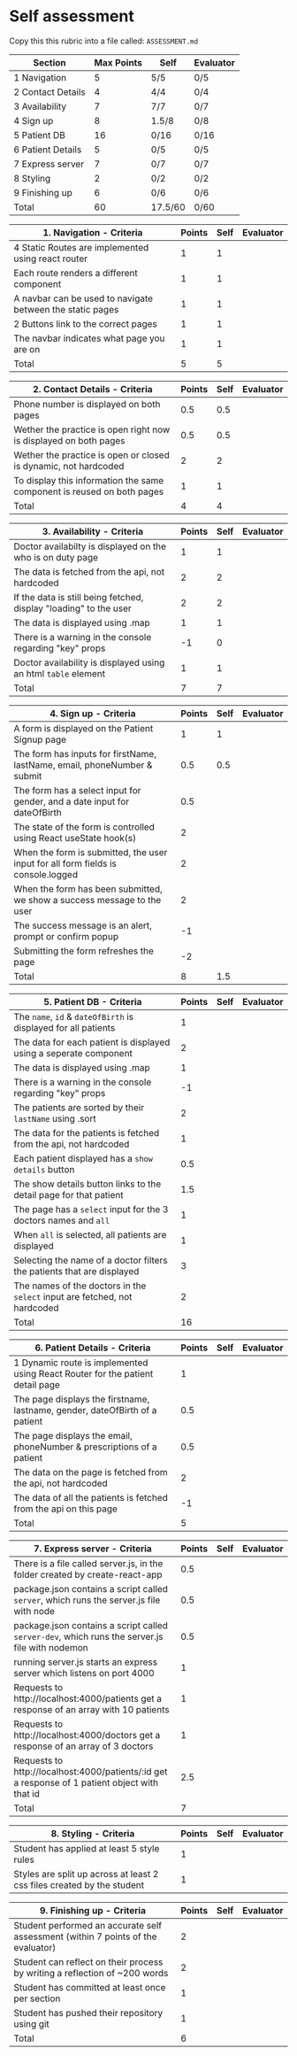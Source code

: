 # Self assessment

Copy this this rubric into a file called: `ASSESSMENT.md`

| Section           | Max Points | Self    | Evaluator |
| ----------------- | ---------- | ------- | --------- |
| 1 Navigation      | 5          | 5/5     | 0/5       |
| 2 Contact Details | 4          | 4/4     | 0/4       |
| 3 Availability    | 7          | 7/7     | 0/7       |
| 4 Sign up         | 8          | 1.5/8   | 0/8       |
| 5 Patient DB      | 16         | 0/16    | 0/16      |
| 6 Patient Details | 5          | 0/5     | 0/5       |
| 7 Express server  | 7          | 0/7     | 0/7       |
| 8 Styling         | 2          | 0/2     | 0/2       |
| 9 Finishing up    | 6          | 0/6     | 0/6       |
| Total             | 60         | 17.5/60 | 0/60      |

| 1. Navigation - Criteria                                  | Points | Self | Evaluator |
| --------------------------------------------------------- | ------ | ---- | --------- |
| 4 Static Routes are implemented using react router        | 1      | 1    |           |
| Each route renders a different component                  | 1      | 1    |           |
| A navbar can be used to navigate between the static pages | 1      | 1    |           |
| 2 Buttons link to the correct pages                       | 1      | 1    |           |
| The navbar indicates what page you are on                 | 1      | 1    |           |
| Total                                                     | 5      | 5    |           |

| 2. Contact Details - Criteria                                          | Points | Self | Evaluator |
| ---------------------------------------------------------------------- | ------ | ---- | --------- |
| Phone number is displayed on both pages                                | 0.5    | 0.5  |           |
| Wether the practice is open right now is displayed on both pages       | 0.5    | 0.5  |           |
| Wether the practice is open or closed is dynamic, not hardcoded        | 2      | 2    |           |
| To display this information the same component is reused on both pages | 1      | 1    |           |
| Total                                                                  | 4      | 4    |           |

| 3. Availability - Criteria                                        | Points | Self | Evaluator |
| ----------------------------------------------------------------- | ------ | ---- | --------- |
| Doctor availabilty is displayed on the who is on duty page        | 1      | 1    |           |
| The data is fetched from the api, not hardcoded                   | 2      | 2    |           |
| If the data is still being fetched, display "loading" to the user | 2      | 2    |           |
| The data is displayed using .map                                  | 1      | 1    |           |
| There is a warning in the console regarding "key" props           | -1     | 0    |           |
| Doctor availability is displayed using an html `table` element    | 1      | 1    |           |
| Total                                                             | 7      | 7    |           |

| 4. Sign up - Criteria                                                            | Points | Self | Evaluator |
| -------------------------------------------------------------------------------- | ------ | ---- | --------- |
| A form is displayed on the Patient Signup page                                   | 1      | 1    |           |
| The form has inputs for firstName, lastName, email, phoneNumber & submit         | 0.5    | 0.5  |           |
| The form has a select input for gender, and a date input for dateOfBirth         | 0.5    |      |           |
| The state of the form is controlled using React useState hook(s)                 | 2      |      |           |
| When the form is submitted, the user input for all form fields is console.logged | 2      |      |           |
| When the form has been submitted, we show a success message to the user          | 2      |      |           |
| The success message is an alert, prompt or confirm popup                         | -1     |      |           |
| Submitting the form refreshes the page                                           | -2     |      |           |
| Total                                                                            | 8      | 1.5  |           |

| 5. Patient DB - Criteria                                                  | Points | Self | Evaluator |
| ------------------------------------------------------------------------- | ------ | ---- | --------- |
| The `name`, `id` & `dateOfBirth` is displayed for all patients            | 1      |      |           |
| The data for each patient is displayed using a seperate component         | 2      |      |           |
| The data is displayed using .map                                          | 1      |      |           |
| There is a warning in the console regarding "key" props                   | -1     |      |           |
| The patients are sorted by their `lastName` using .sort                   | 2      |      |           |
| The data for the patients is fetched from the api, not hardcoded          | 1      |      |           |
| Each patient displayed has a `show details` button                        | 0.5    |      |           |
| The show details button links to the detail page for that patient         | 1.5    |      |           |
| The page has a `select` input for the 3 doctors names and `all`           | 1      |      |           |
| When `all` is selected, all patients are displayed                        | 1      |      |           |
| Selecting the name of a doctor filters the patients that are displayed    | 3      |      |           |
| The names of the doctors in the `select` input are fetched, not hardcoded | 2      |      |           |
| Total                                                                     | 16     |      |           |

| 6. Patient Details - Criteria                                                 | Points | Self | Evaluator |
| ----------------------------------------------------------------------------- | ------ | ---- | --------- |
| 1 Dynamic route is implemented using React Router for the patient detail page | 1      |      |           |
| The page displays the firstname, lastname, gender, dateOfBirth of a patient   | 0.5    |      |           |
| The page displays the email, phoneNumber & prescriptions of a patient         | 0.5    |      |           |
| The data on the page is fetched from the api, not hardcoded                   | 2      |      |           |
| The data of all the patients is fetched from the api on this page             | -1     |      |           |
| Total                                                                         | 5      |      |           |

| 7. Express server - Criteria                                                                   | Points | Self | Evaluator |
| ---------------------------------------------------------------------------------------------- | ------ | ---- | --------- |
| There is a file called server.js, in the folder created by create-react-app                    | 0.5    |      |           |
| package.json contains a script called `server`, which runs the server.js file with node        | 0.5    |      |           |
| package.json contains a script called `server-dev`, which runs the server.js file with nodemon | 0.5    |      |           |
| running server.js starts an express server which listens on port 4000                          | 1      |      |           |
| Requests to http://localhost:4000/patients get a response of an array with 10 patients         | 1      |      |           |
| Requests to http://localhost:4000/doctors get a response of an array of 3 doctors              | 1      |      |           |
| Requests to http://localhost:4000/patients/:id get a response of 1 patient object with that id | 2.5    |      |           |
| Total                                                                                          | 7      |      |           |

| 8. Styling - Criteria                                                  | Points | Self | Evaluator |
| ---------------------------------------------------------------------- | ------ | ---- | --------- |
| Student has applied at least 5 style rules                             | 1      |      |           |
| Styles are split up across at least 2 css files created by the student | 1      |      |           |

| 9. Finishing up - Criteria                                                       | Points | Self | Evaluator |
| -------------------------------------------------------------------------------- | ------ | ---- | --------- |
| Student performed an accurate self assessment (within 7 points of the evaluator) | 2      |      |           |
| Student can reflect on their process by writing a reflection of ~200 words       | 2      |      |           |
| Student has committed at least once per section                                  | 1      |      |           |
| Student has pushed their repository using git                                    | 1      |      |           |
| Total                                                                            | 6      |      |           |
